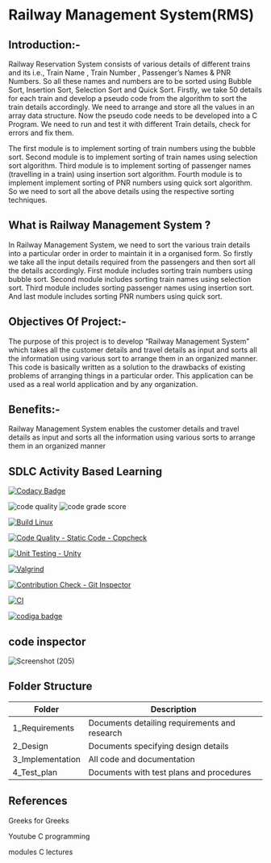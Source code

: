 # Railway Management System(RMS)

## Introduction:-

Railway Reservation System consists of various details of different trains and its i.e., Train Name , Train Number , Passenger’s Names & PNR Numbers. So all these names and numbers are to be sorted using Bubble Sort, Insertion Sort, Selection Sort and Quick Sort. Firstly, we take 50 details for each train and develop a pseudo code from the algorithm to sort the train details accordingly. We need to arrange and store all the values in an array data structure. Now the pseudo code needs to be developed into a C Program. We need to run and test it with different Train details, check for errors and fix them.

The first module is to implement sorting of train numbers using the bubble sort. Second module is to implement sorting of train names using selection sort algorithm. Third module is to implement sorting of passenger names (travelling in a train) using insertion sort algorithm. Fourth module is to implement implement sorting of PNR numbers using quick sort algorithm. So we need to sort all the above details using the respective sorting techniques.

## What is Railway Management System ?

In Railway Management System, we need to sort the various train details into a particular order in order to maintain it in a organised form. So firstly we take all the input details required from the passengers and then sort all the details accordingly. First module includes sorting train numbers using bubble sort. Second module includes sorting train names using selection sort. Third module includes sorting passenger names using insertion sort. And last module includes sorting PNR numbers using quick sort.

## Objectives Of Project:-

The purpose of this project is to develop “Railway Management System” which takes all the customer details and travel details as input and sorts all the information using various sort to arrange them in an organized manner. This code is basically written as a solution to the drawbacks of existing problems of arranging things in a particular order. This application can be used as a real world application and by any organization.

## Benefits:-

Railway Management System enables the customer details and travel details as input and sorts all the information using various sorts to arrange them in an organized manner

## SDLC Activity Based Learning
[![Codacy Badge](https://app.codacy.com/project/badge/Grade/2131cd958eae4e6c956900ecedd8e87d)](https://www.codacy.com/gh/Rakesh341/M1_RAILWAY-MANAGEMENT-SYSTEM_Util/dashboard?utm_source=github.com&amp;utm_medium=referral&amp;utm_content=Rakesh341/M1_RAILWAY-MANAGEMENT-SYSTEM_Util&amp;utm_campaign=Badge_Grade)

![code quality](https://api.codiga.io/project/30974/score/svg)
![code grade score](https://api.codiga.io/project/30974/status/svg)

[![Build Linux](https://github.com/Rakesh341/M1_RAILWAY-MANAGEMENT-SYSTEM_Util/actions/workflows/Build.yml/badge.svg)](https://github.com/Rakesh341/M1_RAILWAY-MANAGEMENT-SYSTEM_Util/actions/workflows/Build.yml)

[![Code Quality - Static Code - Cppcheck](https://github.com/Rakesh341/M1_RAILWAY-MANAGEMENT-SYSTEM_Util/actions/workflows/cppcheck.yml/badge.svg)](https://github.com/Rakesh341/M1_RAILWAY-MANAGEMENT-SYSTEM_Util/actions/workflows/cppcheck.yml)

[![Unit Testing - Unity](https://github.com/Rakesh341/M1_RAILWAY-MANAGEMENT-SYSTEM_Util/actions/workflows/unity.yml/badge.svg)](https://github.com/Rakesh341/M1_RAILWAY-MANAGEMENT-SYSTEM_Util/actions/workflows/unity.yml)

[![Valgrind](https://github.com/Rakesh341/M1_RAILWAY-MANAGEMENT-SYSTEM_Util/actions/workflows/Valgrind.yml/badge.svg)](https://github.com/Rakesh341/M1_RAILWAY-MANAGEMENT-SYSTEM_Util/actions/workflows/Valgrind.yml)

[![Contribution Check - Git Inspector](https://github.com/Rakesh341/M1_RAILWAY-MANAGEMENT-SYSTEM_Util/actions/workflows/update%20makefile.yml/badge.svg)](https://github.com/Rakesh341/M1_RAILWAY-MANAGEMENT-SYSTEM_Util/actions/workflows/update%20makefile.yml)

[![CI](https://github.com/Rakesh341/M1_RAILWAY-MANAGEMENT-SYSTEM_Util/actions/workflows/Main.yml/badge.svg)](https://github.com/Rakesh341/M1_RAILWAY-MANAGEMENT-SYSTEM_Util/actions/workflows/Main.yml)

<a href="https://app.codiga.io/public/user/github/Rakesh341">
   <img src="https://api.codiga.io/public/badge/user/github/Rakesh341?style=light" alt="codiga badge" />
</a>

## code inspector
![Screenshot (205)](https://user-images.githubusercontent.com/62551088/153442573-aa6c3862-dd6f-45bb-b592-67fcf92319ad.png)

## Folder Structure

| Folder | Description |
| --------- | ----------- |
| 1_Requirements | Documents detailing requirements and research |
| 2_Design | Documents specifying design details |
| 3_Implementation | All code and documentation |
| 4_Test_plan |	Documents with test plans and procedures |

## References

Greeks for Greeks

Youtube C programming

modules C lectures
